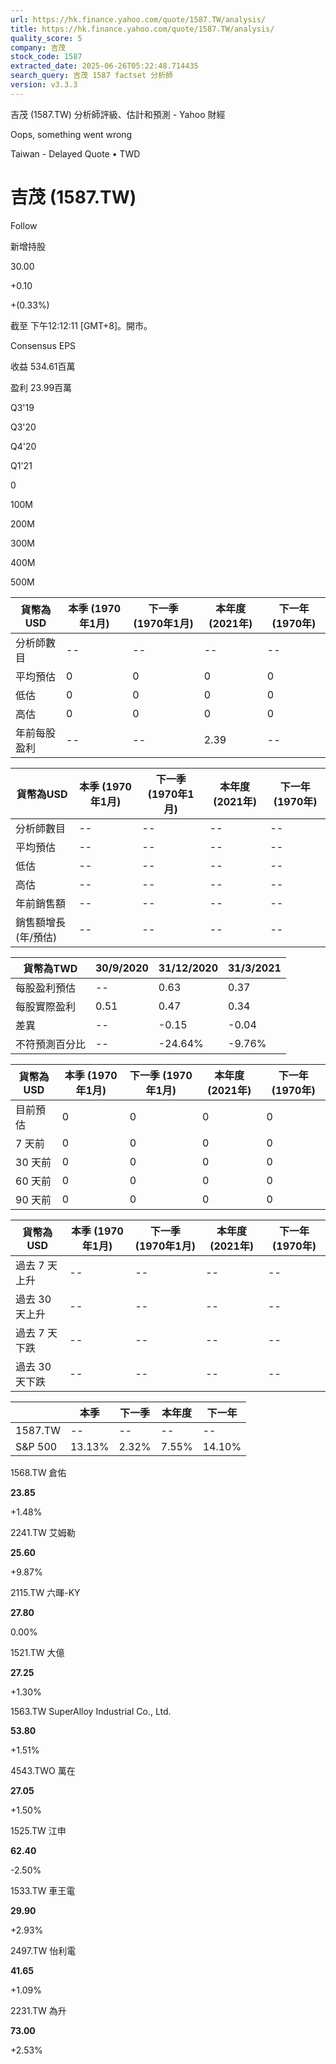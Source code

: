 ```yaml
---
url: https://hk.finance.yahoo.com/quote/1587.TW/analysis/
title: https://hk.finance.yahoo.com/quote/1587.TW/analysis/
quality_score: 5
company: 吉茂
stock_code: 1587
extracted_date: 2025-06-26T05:22:48.714435
search_query: 吉茂 1587 factset 分析師
version: v3.3.3
---
```


吉茂 (1587.TW) 分析師評級、估計和預測 - Yahoo 財經


Oops, something went wrong

 

Taiwan - Delayed Quote • TWD 

# 吉茂 (1587.TW)

Follow

 

新增持股

30.00

+0.10

+(0.33%)

截至 下午12:12:11 [GMT+8]。開市。

Consensus EPS

收益 534.61百萬

盈利 23.99百萬

Q3'19

Q3'20

Q4'20

Q1'21

0

100M

200M

300M

400M

500M

| 貨幣為USD | 本季 (1970年1月) | 下一季 (1970年1月) | 本年度 (2021年) | 下一年 (1970年) |
| --- | --- | --- | --- | --- |
| 分析師數目 | -- | -- | -- | -- |
| 平均預估 | 0 | 0 | 0 | 0 |
| 低估 | 0 | 0 | 0 | 0 |
| 高估 | 0 | 0 | 0 | 0 |
| 年前每股盈利 | -- | -- | 2.39 | -- |

| 貨幣為USD | 本季 (1970年1月) | 下一季 (1970年1月) | 本年度 (2021年) | 下一年 (1970年) |
| --- | --- | --- | --- | --- |
| 分析師數目 | -- | -- | -- | -- |
| 平均預估 | -- | -- | -- | -- |
| 低估 | -- | -- | -- | -- |
| 高估 | -- | -- | -- | -- |
| 年前銷售額 | -- | -- | -- | -- |
| 銷售額增長 (年/預估) | -- | -- | -- | -- |

| 貨幣為TWD | 30/9/2020 | 31/12/2020 | 31/3/2021 |
| --- | --- | --- | --- |
| 每股盈利預估 | -- | 0.63 | 0.37 |
| 每股實際盈利 | 0.51 | 0.47 | 0.34 |
| 差異 | -- | -0.15 | -0.04 |
| 不符預測百分比 | -- | -24.64% | -9.76% |

| 貨幣為USD | 本季 (1970年1月) | 下一季 (1970年1月) | 本年度 (2021年) | 下一年 (1970年) |
| --- | --- | --- | --- | --- |
| 目前預估 | 0 | 0 | 0 | 0 |
| 7 天前 | 0 | 0 | 0 | 0 |
| 30 天前 | 0 | 0 | 0 | 0 |
| 60 天前 | 0 | 0 | 0 | 0 |
| 90 天前 | 0 | 0 | 0 | 0 |

| 貨幣為USD | 本季 (1970年1月) | 下一季 (1970年1月) | 本年度 (2021年) | 下一年 (1970年) |
| --- | --- | --- | --- | --- |
| 過去 7 天上升 | -- | -- | -- | -- |
| 過去 30 天上升 | -- | -- | -- | -- |
| 過去 7 天下跌 | -- | -- | -- | -- |
| 過去 30 天下跌 | -- | -- | -- | -- |

|  | 本季 | 下一季 | 本年度 | 下一年 |
| --- | --- | --- | --- | --- |
| 1587.TW | -- | -- | -- | -- |
| S&P 500 | 13.13% | 2.32% | 7.55% | 14.10% |

1568.TW  倉佑

**23.85**

+1.48%

2241.TW  艾姆勒

**25.60**

+9.87%

2115.TW  六暉-KY

**27.80**

0.00%

1521.TW  大億

**27.25**

+1.30%

1563.TW  SuperAlloy Industrial Co., Ltd.

**53.80**

+1.51%

4543.TWO  萬在

**27.05**

+1.50%

1525.TW  江申

**62.40**

-2.50%

1533.TW  車王電

**29.90**

+2.93%

2497.TW  怡利電

**41.65**

+1.09%

2231.TW  為升

**73.00**

+2.53%